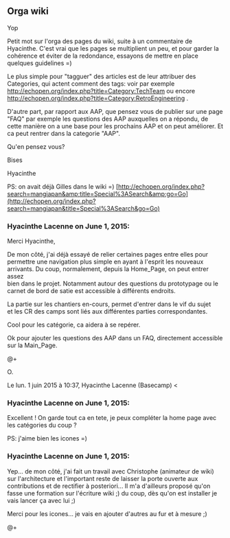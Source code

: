 ## Orga wiki



Yop  
  
Petit mot sur l'orga des pages du wiki, suite à un commentaire de Hyacinthe. C'est
vrai que les pages se multiplient un peu, et pour garder la cohérence et
éviter de la redondance, essayons de mettre en place quelques guidelines =)  
  
Le plus simple pour "tagguer" des articles est de leur attribuer des
Categories, qui actent comment des tags: voir par exemple
<http://echopen.org/index.php?title=Category:TechTeam> ou encore
<http://echopen.org/index.php?title=Category:RetroEngineering> .  
  
D'autre part, par rapport aux AAP, que pensez vous de publier sur une page
"FAQ" par exemple les questions des AAP auxquelles on a répondu, de cette
manière on a une base pour les prochains AAP et on peut améliorer. Et ca peut
rentrer dans la categorie "AAP".  
  
Qu'en pensez vous?  
  
Bises  
  
Hyacinthe  
  
PS: on avait déjà Gilles dans le wiki =)
[http://echopen.org/index.php?search=mangiapan&amp;title=Special%3ASearch&amp;go=Go](http://echopen.org/index.php?search=mangiapan&title=Special%3ASearch&go=Go)



### **Hyacinthe Lacenne** on June 1, 2015:



Merci Hyacinthe,  
  
De mon côté, j'ai déjà essayé de relier certaines pages entre elles pour  
permettre une navigation plus simple en ayant à l'esprit les nouveaux  
arrivants. Du coup, normalement, depuis la Home_Page, on peut entrer assez  
bien dans le projet. Notamment autour des questions du prototypage ou le  
carnet de bord de satie est accessible à différents endroits.  
  
La partie sur les chantiers en-cours, permet d'entrer dans le vif du sujet  
et les CR des camps sont liés aux différentes parties correspondantes.  
  
Cool pour les catégorie, ca aidera à se repérer.  
  
Ok pour ajouter les questions des AAP dans un FAQ, directement accessible  
sur la Main_Page.  
  
@+  
  
O.  
  
Le lun. 1 juin 2015 à 10:37, Hyacinthe Lacenne (Basecamp) &lt;



### **Hyacinthe Lacenne** on June 1, 2015:



Excellent ! On garde tout ca en tete, je peux compléter la home page avec les
catégories du coup ?  
  
PS: j'aime bien les icones =)



### **Hyacinthe Lacenne** on June 1, 2015:



Yep... de mon côté, j'ai fait un travail avec Christophe (animateur de wiki)
sur l'architecture et l'important reste de laisser la porte ouverte aux
contributions et de rectifier à posteriori... Il m'a d'ailleurs proposé qu'on
fasse une formation sur l'écriture wiki ;) du coup, dès qu'on est installer je
vais lancer ça avec lui ;)  
  
Merci pour les icones... je vais en ajouter d'autres au fur et à mesure ;)  
  
@+



